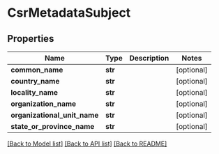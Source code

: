 # CsrMetadataSubject

## Properties
Name | Type | Description | Notes
------------ | ------------- | ------------- | -------------
**common_name** | **str** |  | [optional] 
**country_name** | **str** |  | [optional] 
**locality_name** | **str** |  | [optional] 
**organization_name** | **str** |  | [optional] 
**organizational_unit_name** | **str** |  | [optional] 
**state_or_province_name** | **str** |  | [optional] 

[[Back to Model list]](../README.md#documentation-for-models) [[Back to API list]](../README.md#documentation-for-api-endpoints) [[Back to README]](../README.md)

